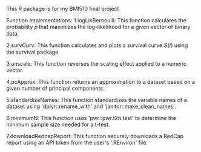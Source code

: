 This R package is for my BMI510 final project

Function Implementations:
1.logLikBernoulli: This function calculates the probability 𝑝 that maximizes the log-likelihood for a given vector of binary data.

2.survCurv: This function calculates and plots a survival curve 𝑆(𝑡) using the survival package.

3.unscale: This function reverses the scaling effect applied to a numeric vector.

4.pcApprox: This function returns an approximation to a dataset based on a given number of principal components.

5.standardizeNames: This function standardizes the variable names of a dataset using 'dplyr::rename_with' and 'janitor::make_clean_names'.

6.minimumN: This function uses 'pwr::pwr.t2n.test' to determine the minimum sample size needed for a t-test.

7.downloadRedcapReport: This function securely downloads a RedCap report using an API token from the user's '.REnviron' file.